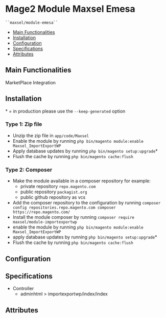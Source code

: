 # Mage2 Module Maxsel Emesa

    ``maxsel/module-emesa``

 - [Main Functionalities](#markdown-header-main-functionalities)
 - [Installation](#markdown-header-installation)
 - [Configuration](#markdown-header-configuration)
 - [Specifications](#markdown-header-specifications)
 - [Attributes](#markdown-header-attributes)


## Main Functionalities
MarketPlace Integration

## Installation
\* = in production please use the `--keep-generated` option

### Type 1: Zip file

 - Unzip the zip file in `app/code/Maxsel`
 - Enable the module by running `php bin/magento module:enable Maxsel_ImportExportWP`
 - Apply database updates by running `php bin/magento setup:upgrade`\*
 - Flush the cache by running `php bin/magento cache:flush`

### Type 2: Composer

 - Make the module available in a composer repository for example:
    - private repository `repo.magento.com`
    - public repository `packagist.org`
    - public github repository as vcs
 - Add the composer repository to the configuration by running `composer config repositories.repo.magento.com composer https://repo.magento.com/`
 - Install the module composer by running `composer require maxsel/module-importexportwp`
 - enable the module by running `php bin/magento module:enable Maxsel_ImportExportWP`
 - apply database updates by running `php bin/magento setup:upgrade`\*
 - Flush the cache by running `php bin/magento cache:flush`


## Configuration




## Specifications

 - Controller
	- adminhtml > importexportwp/index/index


## Attributes



